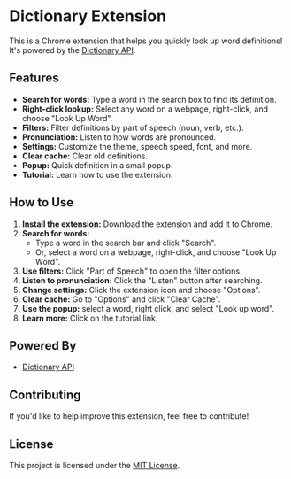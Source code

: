 # Dictionary Extension

This is a Chrome extension that helps you quickly look up word definitions! It's powered by the [Dictionary API](https://dictionaryapi.dev/).

## Features

* **Search for words:** Type a word in the search box to find its definition.
* **Right-click lookup:** Select any word on a webpage, right-click, and choose "Look Up Word".
* **Filters:** Filter definitions by part of speech (noun, verb, etc.).
* **Pronunciation:** Listen to how words are pronounced.
* **Settings:** Customize the theme, speech speed, font, and more.
* **Clear cache:** Clear old definitions.
* **Popup:** Quick definition in a small popup.
* **Tutorial:** Learn how to use the extension.

## How to Use

1.  **Install the extension:** Download the extension and add it to Chrome.
2.  **Search for words:**
    * Type a word in the search bar and click "Search".
    * Or, select a word on a webpage, right-click, and choose "Look Up Word".
3.  **Use filters:** Click "Part of Speech" to open the filter options.
4.  **Listen to pronunciation:** Click the "Listen" button after searching.
5.  **Change settings:** Click the extension icon and choose "Options".
6.  **Clear cache:** Go to "Options" and click "Clear Cache".
7.  **Use the popup:** select a word, right click, and select "Look up word".
8.  **Learn more:** Click on the tutorial link.

## Powered By

* [Dictionary API](https://dictionaryapi.dev/)

## Contributing

If you'd like to help improve this extension, feel free to contribute!

## License

This project is licensed under the [MIT License](LICENSE).
